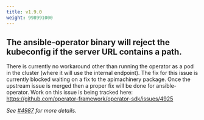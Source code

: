 ```yaml
---
title: v1.9.0
weight: 998991000
---
```


## The ansible-operator binary will reject the kubeconfig if the server URL contains a path.

There is currently no workaround other than running the operator as a pod in the cluster (where it will use the internal endpoint). The fix for this issue is currently blocked waiting on a fix to the apimachinery package. Once the upstream issue is merged then a proper fix will be done for ansible-operator. Work on this issue is being tracked here: https://github.com/operator-framework/operator-sdk/issues/4925

_See [#4987](https://github.com/operator-framework/operator-sdk/pull/4987) for more details._
